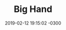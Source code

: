 ---
layout: drawing
title:  "Big Hand"
date:   2019-02-12 19:15:02 -0300
slug: bighand
material: Acrylic and ink on bristol paper
dimensiones: 140x140 cms (aprox)
format: jpg
categories:
 - drawing

---